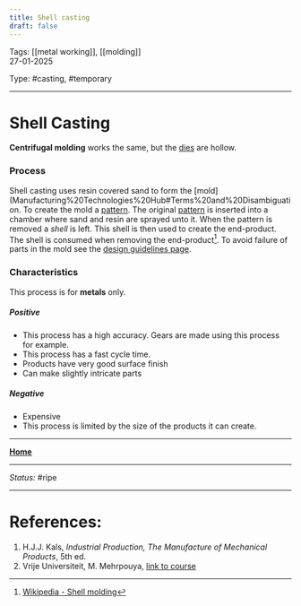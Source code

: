 ```yaml
---
title: Shell casting
draft: false
---
```

Tags: [[metal working]], [[molding]] <br>27-01-2025

Type: #casting, #temporary

---
# Shell Casting
__Centrifugal molding__ works the same, but the [dies](!%20Manufacturing%20Technologies%20Overview.md#Terms%20and%20Disambiguation) are hollow.
### Process
Shell casting uses resin covered sand to form the [mold](Manufacturing%20Technologies%20Hub#Terms%20and%20Disambiguation. To create the mold a [pattern](!%20Manufacturing%20Technologies%20Overview.md#Terms%20and%20Disambiguation). The original [pattern](!%20Manufacturing%20Technologies%20Overview.md#Terms%20and%20Disambiguation) is inserted into a chamber where sand and resin are sprayed unto it. When the pattern is removed a _shell_ is left. This shell is then used to create the end-product. The shell is consumed when removing the end-product[^shell].
To avoid failure of parts in the mold see the [design guidelines page](Design%20Rules%20Casting.md).

### Characteristics
This process is for __metals__ only.
##### Positive
- This process has a high accuracy. Gears are made using this process for example.
- This process has a fast cycle time.
- Products have very good surface finish
- Can make slightly intricate parts
##### Negative
- Expensive
- This process is limited by the size of the products it can create.








---
__[Home](!%20Manufacturing%20Technologies%20Overview.md)__

---
_Status:_ #ripe

---
# References:
[^shell]: [Wikipedia - Shell molding](https://en.wikipedia.org/wiki/Shell_molding)
1. H.J.J. Kals, _Industrial Production, The Manufacture of Mechanical Products_, 5th ed.
2. Vrije Universiteit, M. Mehrpouya, [link to course](https://canvas.utwente.nl/courses/15351)